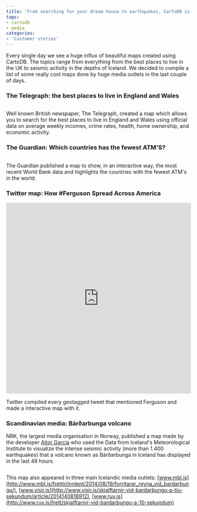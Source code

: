 ```yaml
---
title: 'From searching for your dream house to earthquakes, CartoDB is everywhere'
tags:
- cartodb
- media
categories:
- 'Customer stories'
---
```

Every single day we see a huge influx of beautiful maps created using CartoDB. The topics range from everything from the best places to live in the UK to seismic activity in the depths of Iceland. We decided to compile a list of some really cool maps done by huge media outlets in the last couple of days.

### The Telegraph: the best places to live in England and Wales

<div class="wrap"><p><a href="http://www.telegraph.co.uk/finance/economics/11041812/Mapped-the-best-places-to-live-in-England-and-Wales.html" class="wrap-border"><img src="2014-08-19-cartodbmedia/map3.png" alt=""></a></p></div>

Well known British newspaper, The Telegraph, created a map which allows you to search for the best places to live in England and Wales using official data on average weekly incomes, crime rates, health, home ownership, and economic activity.


### The Guardian: Which countries has the fewest ATM'S?

<div class="wrap"><p><a href="http://www.theguardian.com/global-development-professionals-network/2014/aug/18/-sp-fewest-atms-interactive-map" class="wrap-border"><img src="2014-08-19-cartodbmedia/map1.png" alt=""></a></p></div>

The Guardian published a map to show, in an interactive way, the most recent World Bank data and highlights the countries  with the fewest ATM's in the world. 


### Twitter map: How #Ferguson Spread Across America

<iframe width='100%' height='520' frameborder='0' src='http://srogers.cartodb.com/viz/4a5eb582-23ed-11e4-bd6b-0e230854a1cb/embed_map' allowfullscreen webkitallowfullscreen mozallowfullscreen oallowfullscreen msallowfullscreen></iframe>

Twitter compiled every geotagged tweet that mentioned Ferguson and made a interactive map with it. 

### Scandinavian media: Bárðarbunga volcano 


NRK, the largest media organisation in Norway, published a map made by the developer [Aitor Garcia](http://aitor.is/me/) who used the Data from Iceland's Meteorological Institute to visualize the intense seismic activity (more than 1.400 earthquakes) that a volcano known as Bárðarbunga in Iceland has displayed in the last 48 hours.

<div class="wrap"><p><a href="http://nrk.no/verden/island-jordskjelv-varsler-utbrudd-1.11887277" class="wrap-border"><img src="2014-08-19-cartodbmedia/media2" alt=""></a></p></div>

This map also appeared in three main Icelandic media outlets: [www.mbl.is](http://www.mbl.is/frettir/innlent/2014/08/19/forritarar_reyna_vid_bardarbungu/), [www.visir.is](http://www.visir.is/skjalftarnir-vid-bardarbungu-a-tiu-sekundum/article/2014140818912), [www.ruv.is](http://www.ruv.is/frett/skjalftarnir-vid-bardarbungu-a-10-sekundum)


